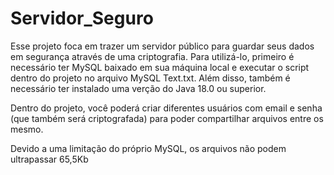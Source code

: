 # Servidor_Seguro

Esse projeto foca em trazer um servidor público para guardar seus dados em segurança através de uma criptografia. Para utilizá-lo, primeiro é necessário ter MySQL baixado em sua máquina local e executar o script dentro do projeto no arquivo MySQL Text.txt. Além disso, também é necessário ter instalado uma verção do Java 18.0 ou superior.

Dentro do projeto, você poderá criar diferentes usuários com email e senha (que também será criptografada) para poder compartilhar arquivos entre os mesmo.

Devido a uma limitação do próprio MySQL, os arquivos não podem ultrapassar 65,5Kb
